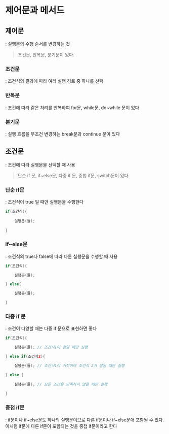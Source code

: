 # 제어문과 메서드

## 제어문

: 실행문의 수행 순서를 변경하는 것

> 조건문, 반복문, 분기문이 있다.

### 조건문

: 조건식의 결과에 따라 여러 실행 경로 중 하나를 선택

### 반복문

: 조건에 따라 같은 처리를 반복하여 for문, while문, do~while 문이 있다

### 분기문

: 실행 흐름을 무조건 변경하는 break문과 continue 문이 있다



## 조건문

: 조건에 따라 실행문을 선택할 때 사용

> 단순 if 문, if~else문, 다중 if 문, 중첩 if문, switch문이 있다.



### 단순 if문

: 조건식이 true 일 때만 실행문을 수행한다

```java
if(조건식){
    
	실행문(들);
    
}
```

### if~else문

: 조건식의 true나 false에 따라 다른 실행문을 수행할 때 사용

```java
if(조건식){

	실행문(들);

} else{

	실행문(들);

}
```

###  다중 if 문

: 조건이 다양할 때는 다중 if 문으로 표현하면 좋다

```java
if(조건식){

	실행문(들); // 조건식1이 참일 때만 실행

} else if(조건식2){

	실행문(들); // 조건식1이 거짓이며 조건식 2가 참일 때만 실행

} else {
    
    실행문(들); // 모든 조건을 만족하지 않을 때만 실행
    
}
```

### 중첩 if문

: if문이나 if~else문도 하나의 실행문이므로 다른 if문이나 if~else문애 포함될 수 있다. 이처럼 if문에 다른 if문이 포함되는 것을 중첩 if문이라고 한다